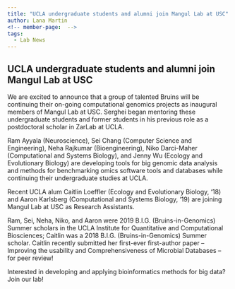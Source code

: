 ```yaml
---
title: "UCLA undergraduate students and alumni join Mangul Lab at USC"
author: Lana Martin
<!-- member-page:  -->
tags:
  - Lab News
---
```


## UCLA undergraduate students and alumni join Mangul Lab at USC

We are excited to announce that a group of talented Bruins will be continuing their on-going computational genomics projects as inaugural members of Mangul Lab at USC. Serghei began mentoring these undergraduate students and former students in his previous role as a postdoctoral scholar in ZarLab at UCLA.

Ram Ayyala (Neuroscience), Sei Chang (Computer Science and Engineering), Neha Rajkumar (Bioengineering), Niko Darci-Maher (Computational and Systems Biology), and Jenny Wu (Ecology and Evolutionary Biology) are developing tools for big genomic data analysis and methods for benchmarking omics software tools and databases while continuing their undergraduate studies at UCLA.

Recent UCLA alum Caitlin Loeffler (Ecology and Evolutionary Biology, ‘18) and Aaron Karlsberg (Computational and Systems Biology, ‘19) are joining Mangul Lab at USC as Research Assistants. 

Ram, Sei, Neha, Niko, and Aaron were 2019 B.I.G. (Bruins-in-Genomics) Summer scholars in the UCLA Institute for Quantitative and Computational Biosciences; Caitlin was a 2018 B.I.G. (Bruins-in-Genomics) Summer scholar. Caitlin recently submitted her first-ever first-author paper – Improving the usability and Comprehensiveness of Microbial Databases – for peer review!

Interested in developing and applying bioinformatics methods for big data? Join our lab!


